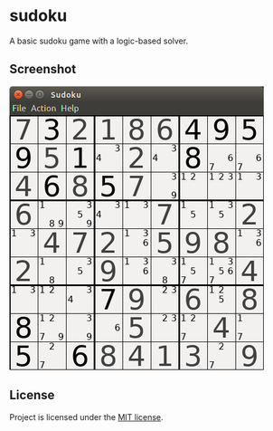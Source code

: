 # sudoku

A basic sudoku game with a logic-based solver.

## Screenshot
![screenshot](screenshot.png)

## License
Project is licensed under the [MIT license](LICENSE).

